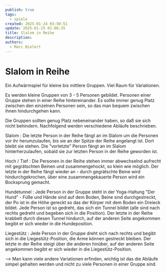 ```yaml
---
publish: true
tags:
  - spiele
created: 2025-01-24 03:50:51
update: 2025-01-25 01:06:35
title: Slalom in Reihe
description: 
authors:
  - Marc Bielert
---
```


# Slalom in Reihe

Ein Aufwärmspiel für kleine bis mittlere Gruppen. Viel Raum für Variationen.

Es werden kleine Gruppen von 3 - 5 Personen gebildet. Personen einer Gruppe stehen in einer Reihe hintereinander. Es sollte immer genug Platz zwischen den einzelnen Personen sein, so das man bequem zwischen ihnen hindurchgehen kann.

Die Gruppen sollten genug Platz nebeneinander haben, so daß sie sich nicht behindern.
Nachfolgend werden verschiedene Abläufe beschrieben.

Slalom :
Die letzte Person in der Reihe fängt an im Slalom um die Personen vor ihr herumzulaufen, bis sie an der Spitze der Reihe angelangt ist. Dort bleibt sie stehen.
Die "vorletzte" Person fängt an im Slalom hinterherzulaufen, sobald sie zur letzten Person in der Reihe geworden ist.

Hoch / Tief :
Die Personen in der Reihe stehen immer abwechselnd aufrecht mit gegrätschten Beinen und zusammengehockt, so klein wie möglich. Der letzte in der Reihe fängt wieder an - durch gegrätschte Beine wird hindurchgekrochen, über eine zusammengekauerte Person wird ein Bocksprung gemacht.

Hundetunnel :
Jede Person in der Gruppe steht in der Yoga-Haltung "Der Hund" - Füße und Hände sind auf dem Boden, Beine sind durchgestreckt, der Po ist in die Höhe gereckt so das der Körper mit dem Boden ein Dreieck bildet.
Jede Person ist so gedreht, das sich ein Tunnel bildet (alle sind nach rechts gedreht und begeben sich in die Position).
Der letzte in der Reihe krabbelt durch diesen Tunnel hindurch, auf der anderen Seite angekommen begibt er sich wieder in die Hundeposition.

Liegestütz :
Jede Person in der Gruppe dreht sich nach rechts und begibt sich in die Liegestütz-Position, die Arme können gestreckt bleiben. Der letzte in der Reihe steigt über die anderen hinüber, auf der anderen Seite angekommen begibt er sich wieder in die Liegestütz-Position.

--> Man kann viele andere Variationen erfinden, wichtig ist das die Abläufe simpel gehalten werden und nicht zu viele Personen in einer Gruppe sind.

